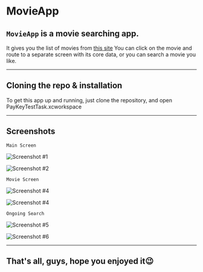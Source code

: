 # MovieApp

## ```MovieApp``` is a movie searching app.
It gives you the list of movies from [this site](https://www.themoviedb.org/)
You can click on the movie and route to a separate screen with its core data,
or you can search a movie you like.

---

## Cloning the repo & installation

To get this app up and running, just clone the repository, and open PayKeyTestTask.xcworkspace

---

## Screenshots

```Main Screen```

![Screenshot #1](/images/MainScreenWhite.jpeg)

![Screenshot #2](/images/MainScreenBlack.jpeg)

```Movie Screen```

![Screenshot #4](/images/MovieScreenBlack.PNG)

![Screenshot #4](/images/MovieScreenWhite.PNG)


```Ongoing Search```

![Screenshot #5](/images/SearchResBlack.PNG)

![Screenshot #6](/images/SearchResWhite.PNG)

---

## That's all, guys, hope you enjoyed it😉
